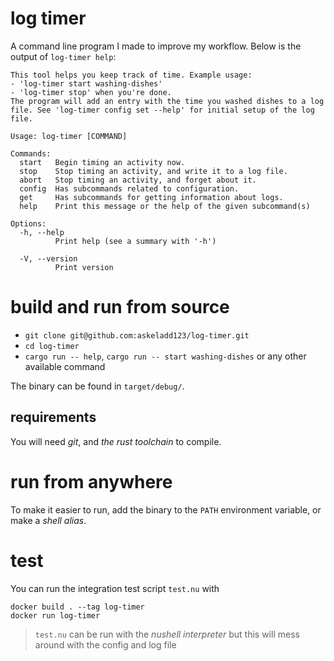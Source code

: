# log timer
A command line program I made to improve my workflow. Below is the output of `log-timer help`:

```
This tool helps you keep track of time. Example usage: 
- 'log-timer start washing-dishes'
- 'log-timer stop' when you're done.
The program will add an entry with the time you washed dishes to a log file. See 'log-timer config set --help' for initial setup of the log file.

Usage: log-timer [COMMAND]

Commands:
  start   Begin timing an activity now.
  stop    Stop timing an activity, and write it to a log file. 
  abort   Stop timing an activity, and forget about it.
  config  Has subcommands related to configuration.
  get     Has subcommands for getting information about logs.
  help    Print this message or the help of the given subcommand(s)

Options:
  -h, --help
          Print help (see a summary with '-h')

  -V, --version
          Print version
```

# build and run from source
- `git clone git@github.com:askeladd123/log-timer.git`
- `cd log-timer`
- `cargo run -- help`, `cargo run -- start washing-dishes` or any other available command

The binary can be found in `target/debug/`.

## requirements
You will need *git*, and *the rust toolchain* to compile.

# run from anywhere
To make it easier to run, add the binary to the `PATH` environment variable, or make a *shell alias*.

# test
You can run the integration test script `test.nu` with 
```
docker build . --tag log-timer
docker run log-timer
```

> `test.nu` can be run with the *nushell interpreter* but this will mess around with the config and log file
